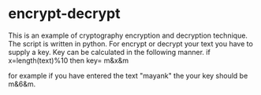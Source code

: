 # encrypt-decrypt
This is an example of cryptography encryption and decryption technique. The script is written in python. For encrypt or decrypt your text you have to supply a key. Key can be calculated in the following manner.  if x=length(text)%10 then key= m&amp;x&amp;m

for example if you have entered the text "mayank"
the your key should be m&6&m.
